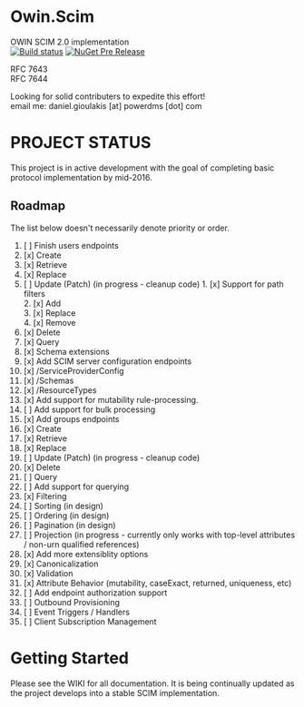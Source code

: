 # Owin.Scim
OWIN SCIM 2.0 implementation  
[![Build status](https://ci.appveyor.com/api/projects/status/qgblu9mx4f53tvee/branch/master?svg=true)](https://ci.appveyor.com/project/powerdms/owin-scim/branch/master) [![NuGet Pre Release](https://img.shields.io/nuget/vpre/Owin.Scim.svg?maxAge=1800)](https://www.nuget.org/packages/Owin.Scim/)

RFC 7643  
RFC 7644

Looking for solid contributers to expedite this effort!  
email me:  daniel.gioulakis [at] powerdms [dot] com

PROJECT STATUS
==============
This project is in active development with the goal of completing basic protocol implementation by mid-2016.

Roadmap
-------
The list below doesn't necessarily denote priority or order.

01. [ ] Finish users endpoints
  1. [x] Create  
  2. [x] Retrieve  
  3. [x] Replace  
  4. [ ] Update (Patch) (in progress - cleanup code)
    1. [x] Support for path filters  
    2. [x] Add  
    3. [x] Replace  
    4. [x] Remove  
  5. [x] Delete  
  6. [x] Query
02. [x] Schema extensions
03. [x] Add SCIM server configuration endpoints
  1. [x] /ServiceProviderConfig
  2. [x] /Schemas
  3. [x] /ResourceTypes
04. [x] Add support for mutability rule-processing.
05. [ ] Add support for bulk processing
06. [x] Add groups endpoints
  1. [x] Create
  2. [x] Retrieve
  3. [x] Replace
  4. [ ] Update (Patch)  (in progress - cleanup code)
  5. [x] Delete  
  6. [ ] Query
07. [ ] Add support for querying
  1. [x] Filtering
  2. [ ] Sorting (in design)
  3. [ ] Ordering (in design)
  4. [ ] Pagination (in design)
  5. [ ] Projection (in progress - currently only works with top-level attributes / non-urn qualified references)
08. [x] Add more extensiblity options
  1. [x] Canonicalization  
  2. [x] Validation  
  3. [x] Attribute Behavior (mutability, caseExact, returned, uniqueness, etc)
09. [ ] Add endpoint authorization support
10. [ ] Outbound Provisioning
  1. [ ] Event Triggers / Handlers
  2. [ ] Client Subscription Management

Getting Started
===============
Please see the WIKI for all documentation. It is being continually updated as the project develops into a stable SCIM implementation.
